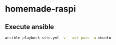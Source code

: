 # homemade-raspi

## Execute ansible

```bash
ansible-playbook site.yml -v --ask-pass -u ubuntu
```

